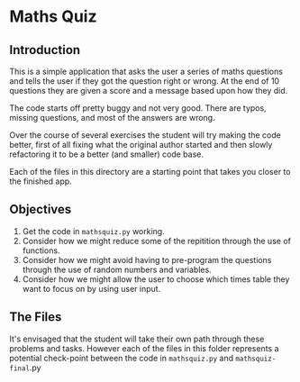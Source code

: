 # Maths Quiz

## Introduction

This is a simple application that asks the user a series of maths questions and tells the user if they got the question right or wrong. At the end of 10 questions they are given a score and a message based upon how they did.

The code starts off pretty buggy and not very good. There are typos, missing questions, and most of the answers are wrong.

Over the course of several exercises the student will try making the code better, first of all fixing what the original author started and then slowly refactoring it to be a better (and smaller) code base.

Each of the files in this directory are a starting point that takes you closer to the finished app.

## Objectives

1. Get the code in `mathsquiz.py` working.
2. Consider how we might reduce some of the repitition through the use of functions.
3. Consider how we might avoid having to pre-program the questions through the use of random numbers and variables.
4. Consider how we might allow the user to choose which times table they want to focus on by using user input.

## The Files

It's envisaged that the student will take their own path through these problems and tasks. However each of the files in this folder represents a potential check-point between the code in `mathsquiz.py` and `mathsquiz-final`.py
